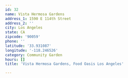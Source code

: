 ```yaml
---
id: 32
name: Vista Hermosa Gardens
address_1: 1590 E 114th Street
address_2: ''
city: Los Angeles
state: CA
zipcode: '90059'
phone: ''
latitude: '33.931087'
longitude: '-118.246526'
category: Community Garden
hours: []
title: 'Vista Hermosa Gardens, Food Oasis Los Angeles'

---
```

